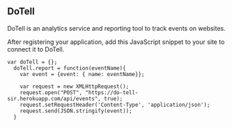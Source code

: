 ## DoTell

DoTell is an analytics service and reporting tool to track events on websites.


After registering your application, add this JavaScript snippet to your site to connect it to DoTell.

```
var doTell = {};
  doTell.report = function(eventName){
    var event = {event: { name: eventName}};

    var request = new XMLHttpRequest();
    request.open("POST", "https://do-tell-sir.herokuapp.com/api/events", true);
    request.setRequestHeader('Content-Type', 'application/json');
    request.send(JSON.stringify(event));
  }
```
